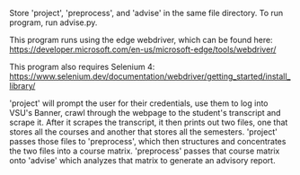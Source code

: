 Store 'project', 'preprocess', and 'advise' in the same file directory.
To run program, run advise.py.

This program runs using the edge webdriver, which can be found here: https://developer.microsoft.com/en-us/microsoft-edge/tools/webdriver/

This program also requires Selenium 4: https://www.selenium.dev/documentation/webdriver/getting_started/install_library/

'project' will prompt the user for their credentials, use them to log into VSU's Banner, crawl through the webpage to the student's transcript and scrape it. After it scrapes the transcript, it then prints out two files, one that stores all the courses and another that stores all the semesters. 'project' passes those files to 'preprocess', which then structures and concentrates the two files into a course matrix. 'preprocess' passes that course matrix onto 'advise' which analyzes that matrix to generate an advisory report.

